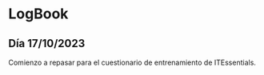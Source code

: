 # LogBook 
## Día 17/10/2023

Comienzo a repasar para el cuestionario de entrenamiento de ITEssentials.
